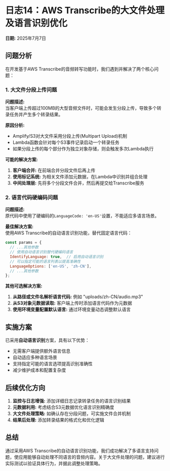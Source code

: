 # 日志14：AWS Transcribe的大文件处理及语言识别优化

**日期:** 2025年7月7日

## 问题分析

在开发基于AWS Transcribe的音频转写功能时，我们遇到并解决了两个核心问题：

### 1. 大文件分段上传问题

**问题描述:**  
当客户端上传超过100MB的大型音频文件时，可能会发生分段上传，导致多个转录任务并产生多个转录结果。

**原因分析:**

- Amplify/S3对大文件采用分段上传(Multipart Upload)机制
- Lambda函数会针对每个S3事件记录启动一个转录任务
- 如果分段上传的每个部分作为独立对象存储，则会触发多次Lambda执行

**可能的解决方案:**

1. **客户端合并:** 在前端合并分段文件后再上传
2. **使用标记系统:** 为相关文件添加元数据，在Lambda中识别并组合处理
3. **中间处理层:** 先将多个分段文件合并，然后再提交给Transcribe服务

### 2. 语言代码硬编码问题

**问题描述:**  
原代码中使用了硬编码的`LanguageCode: 'en-US'`设置，不能适应多语言场景。

**最佳解决方案:**  
使用AWS Transcribe的自动语言识别功能，替代固定语言代码：

```javascript
const params = {
  // ...其他参数
  // 使用自动语言识别替代硬编码语言
  IdentifyLanguage: true,  // 启用自动语言识别
  // 可以指定可能的语言列表以提高准确性
  LanguageOptions: ['en-US', 'zh-CN'],
  // ...其他参数
};
```

**其他可选解决方案:**

1. **从路径或文件名解析语言代码:** 例如 "uploads/zh-CN/audio.mp3"
2. **从S3对象元数据读取:** 客户端上传时添加语言代码作为元数据
3. **使用环境变量配置默认语言:** 通过环境变量动态调整默认语言

## 实施方案

已采用**自动语言识别**方案，具有以下优势：

- 无需客户端提供额外语言信息
- 自动适应多种语言场景
- 支持指定可能的语言选项提高识别准确性
- 减少维护成本和配置复杂度

## 后续优化方向

1. **监控与日志增强:** 添加详细日志记录转录任务的语言识别结果
2. **元数据利用:** 考虑结合S3元数据优化语言识别精确度
3. **大文件处理策略:** 如确认存在分段问题，可实施文件合并机制
4. **结果后处理:** 添加转录结果的格式化和优化逻辑

## 总结

通过采用AWS Transcribe的自动语言识别功能，我们成功解决了多语言支持问题，使应用能够自动处理不同语言的音频内容。关于大文件处理的问题，建议进行实际测试以验证具体行为，并据此调整处理策略。
